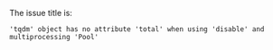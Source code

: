 The issue title is:

```text
'tqdm' object has no attribute 'total' when using 'disable' and multiprocessing 'Pool'
```
